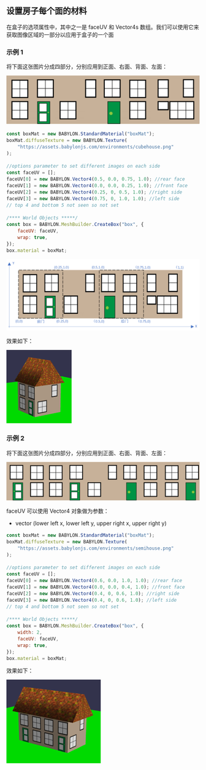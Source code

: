 ## 设置房子每个面的材料

在盒子的选项属性中，其中之一是 faceUV 和 Vector4s 数组。我们可以使用它来获取图像区域的一部分以应用于盒子的一个面

### 示例 1

将下面这张图片分成四部分，分别应用到正面、右面、背面、左面：

![Alt text](image-3.png)

```javascript
const boxMat = new BABYLON.StandardMaterial("boxMat");
boxMat.diffuseTexture = new BABYLON.Texture(
    "https://assets.babylonjs.com/environments/cubehouse.png"
);

//options parameter to set different images on each side
const faceUV = [];
faceUV[0] = new BABYLON.Vector4(0.5, 0.0, 0.75, 1.0); //rear face
faceUV[1] = new BABYLON.Vector4(0.0, 0.0, 0.25, 1.0); //front face
faceUV[2] = new BABYLON.Vector4(0.25, 0, 0.5, 1.0); //right side
faceUV[3] = new BABYLON.Vector4(0.75, 0, 1.0, 1.0); //left side
// top 4 and bottom 5 not seen so not set

/**** World Objects *****/
const box = BABYLON.MeshBuilder.CreateBox("box", {
    faceUV: faceUV,
    wrap: true,
});
box.material = boxMat;
```

![Alt text](image-7.png)

效果如下：

![Alt text](image-4.png)

### 示例 2

将下面这张图片分成四部分，分别应用到正面、右面、背面、左面：

![Alt text](image-5.png)

faceUV 可以使用 Vector4 对象做为参数：

-   vector (lower left x, lower left y, upper right x, upper right y)

```javascript
const boxMat = new BABYLON.StandardMaterial("boxMat");
boxMat.diffuseTexture = new BABYLON.Texture(
    "https://assets.babylonjs.com/environments/semihouse.png"
);

//options parameter to set different images on each side
const faceUV = [];
faceUV[0] = new BABYLON.Vector4(0.6, 0.0, 1.0, 1.0); //rear face
faceUV[1] = new BABYLON.Vector4(0.0, 0.0, 0.4, 1.0); //front face
faceUV[2] = new BABYLON.Vector4(0.4, 0, 0.6, 1.0); //right side
faceUV[3] = new BABYLON.Vector4(0.4, 0, 0.6, 1.0); //left side
// top 4 and bottom 5 not seen so not set

/**** World Objects *****/
const box = BABYLON.MeshBuilder.CreateBox("box", {
    width: 2,
    faceUV: faceUV,
    wrap: true,
});
box.material = boxMat;
```

效果如下：

![Alt text](image-6.png)
